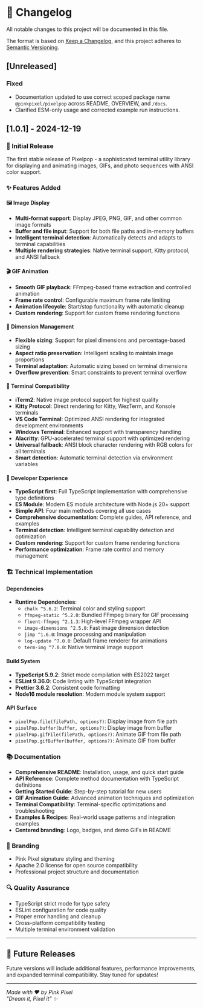 # 📝 Changelog

All notable changes to this project will be documented in this file.

The format is based on [Keep a Changelog](https://keepachangelog.com/en/1.0.1/),
and this project adheres to [Semantic Versioning](https://semver.org/spec/v2.0.0.html).

## [Unreleased]

### Fixed

- Documentation updated to use correct scoped package name `@pinkpixel/pixelpop` across README, OVERVIEW, and `/docs`.
- Clarified ESM-only usage and corrected example run instructions.

## [1.0.1] - 2024-12-19

### 🎉 Initial Release

The first stable release of Pixelpop - a sophisticated terminal utility library for displaying and animating images, GIFs, and photo sequences with ANSI color support.

### ✨ Features Added

#### 🖼️ Image Display

- **Multi-format support**: Display JPEG, PNG, GIF, and other common image formats
- **Buffer and file input**: Support for both file paths and in-memory buffers
- **Intelligent terminal detection**: Automatically detects and adapts to terminal capabilities
- **Multiple rendering strategies**: Native terminal support, Kitty protocol, and ANSI fallback

#### 🎬 GIF Animation

- **Smooth GIF playback**: FFmpeg-based frame extraction and controlled animation
- **Frame rate control**: Configurable maximum frame rate limiting
- **Animation lifecycle**: Start/stop functionality with automatic cleanup
- **Custom rendering**: Support for custom frame rendering functions

#### 📐 Dimension Management

- **Flexible sizing**: Support for pixel dimensions and percentage-based sizing
- **Aspect ratio preservation**: Intelligent scaling to maintain image proportions
- **Terminal adaptation**: Automatic sizing based on terminal dimensions
- **Overflow prevention**: Smart constraints to prevent terminal overflow

#### 🎯 Terminal Compatibility

- **iTerm2**: Native image protocol support for highest quality
- **Kitty Protocol**: Direct rendering for Kitty, WezTerm, and Konsole terminals
- **VS Code Terminal**: Optimized ANSI rendering for integrated development environments
- **Windows Terminal**: Enhanced support with transparency handling
- **Alacritty**: GPU-accelerated terminal support with optimized rendering
- **Universal fallback**: ANSI block character rendering with RGB colors for all terminals
- **Smart detection**: Automatic terminal detection via environment variables

#### 🔧 Developer Experience

- **TypeScript first**: Full TypeScript implementation with comprehensive type definitions
- **ES Module**: Modern ES module architecture with Node.js 20+ support
- **Simple API**: Four main methods covering all use cases
- **Comprehensive documentation**: Complete guides, API reference, and examples
- **Terminal detection**: Intelligent terminal capability detection and optimization
- **Custom rendering**: Support for custom frame rendering functions
- **Performance optimization**: Frame rate control and memory management

### 🏗️ Technical Implementation

#### Dependencies

- **Runtime Dependencies**:
  - `chalk ^5.6.2`: Terminal color and styling support
  - `ffmpeg-static ^5.2.0`: Bundled FFmpeg binary for GIF processing
  - `fluent-ffmpeg ^2.1.3`: High-level FFmpeg wrapper API
  - `image-dimensions ^2.5.0`: Fast image dimension detection
  - `jimp ^1.6.0`: Image processing and manipulation
  - `log-update ^7.0.0`: Default frame renderer for animations
  - `term-img ^7.0.0`: Native terminal image support

#### Build System

- **TypeScript 5.9.2**: Strict mode compilation with ES2022 target
- **ESLint 9.36.0**: Code linting with TypeScript integration
- **Prettier 3.6.2**: Consistent code formatting
- **Node16 module resolution**: Modern module system support

#### API Surface

- `pixelPop.file(filePath, options?)`: Display image from file path
- `pixelPop.buffer(buffer, options?)`: Display image from buffer
- `pixelPop.gifFile(filePath, options?)`: Animate GIF from file path
- `pixelPop.gifBuffer(buffer, options?)`: Animate GIF from buffer

### 📚 Documentation

- **Comprehensive README**: Installation, usage, and quick start guide
- **API Reference**: Complete method documentation with TypeScript definitions
- **Getting Started Guide**: Step-by-step tutorial for new users
- **GIF Animation Guide**: Advanced animation techniques and optimization
- **Terminal Compatibility**: Terminal-specific optimizations and troubleshooting
- **Examples & Recipes**: Real-world usage patterns and integration examples
- **Centered branding**: Logo, badges, and demo GIFs in README

### 🎨 Branding

- Pink Pixel signature styling and theming
- Apache 2.0 license for open source compatibility
- Professional project structure and documentation

### 🔍 Quality Assurance

- TypeScript strict mode for type safety
- ESLint configuration for code quality
- Proper error handling and cleanup
- Cross-platform compatibility testing
- Multiple terminal environment validation

---

## 🚀 Future Releases

Future versions will include additional features, performance improvements, and expanded terminal compatibility. Stay tuned for updates!

---

_Made with ❤️ by Pink Pixel_  
_"Dream it, Pixel it" ✨_
